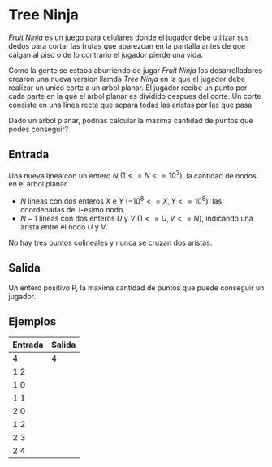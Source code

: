 # Tree Ninja

[_Fruit Ninja_](https://es.wikipedia.org/wiki/Fruit_Ninja) es un juego para celulares donde el jugador debe utilizar sus dedos para cortar las frutas que aparezcan en la pantalla antes de que caigan al piso o de lo contrario el jugador pierde una vida.

Como la gente se estaba aburriendo de jugar _Fruit Ninja_ los desarrolladores crearon una nueva version llamda _Tree Ninja_ en la que el jugador debe realizar un unico corte a un arbol planar. El jugador recibe un punto por cada parte en la que el arbol planar es dividido despues del corte. Un corte consiste en una linea recta que separa todas las aristas por las que pasa.

Dado un arbol planar, podrias calcular la maxima cantidad de puntos que podes conseguir?

## Entrada
Una nueva linea con un entero $N$ $(1 <= N <= 10^3)$, la cantidad de nodos en el arbol planar.
- $N$ lineas con dos enteros $X$ e $Y$ $(-10^8 <= X, Y <= 10^8)$, las coordenadas del i-esimo nodo.
- $N-1$ lineas con dos enteros $U$ y $V$ $(1 <= U, V <= N)$, indicando una arista entre el nodo $U$ y $V$.

No hay tres puntos colineales y nunca se cruzan dos aristas.

## Salida
Un entero positivo P, la maxima cantidad de puntos que puede conseguir un jugador.

## Ejemplos
|Entrada|Salida|
|-|-|
|4|4|
|1 2||
|1 0||
|1 1||
|2 0||
|1 2||
|2 3||
|2 4||
